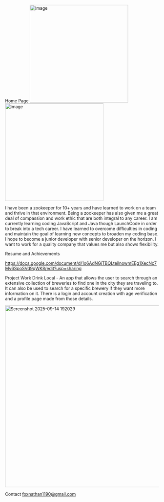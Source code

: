 Home Page
<img width="322" height="319" alt="image" src="https://github.com/user-attachments/assets/188145ed-cd94-4afb-881c-baf5c4e0ba12" />
<img width="322" height="319" alt="image" src="https://github.com/user-attachments/assets/be27693b-c216-4af8-a399-c1758ae2ef45" />

I have been a zookeeper for 10+ years and have learned to work on a team and thrive in that environment. Being a zookeeper has also given me a great deal of compassion and work ethic that are both integral to any career. I am currently learning coding JavaScript and Java though LaunchCode in order to break into a tech career. I have learned to overcome difficulties in coding and maintain the goal of learning new concepts to broaden my coding base. I hope to become a junior developer with senior developer on the horizon. I want to work for a quality company that values me but also shows flexibility.

Resume and Achievements

https://docs.google.com/document/d/1o6AdNGjTBQLteilnowmEEg1XecNc7Mv6SpoSVd9qWK8/edit?usp=sharing


Project Work
Drink Local - An app that allows the user to search through an extensive collection of breweries to find one in the city they are traveling to. It can also be used to search for a specific brewery if they want more information on it. There is a login and account creation with age verification and a profile page made from those details.

<img width="1342" height="594" alt="Screenshot 2025-09-14 192029" src="https://github.com/user-attachments/assets/de51ea0d-0e3b-4cd4-adb3-712c2a948f75" />

Contact
foxnathan1190@gmail.com
